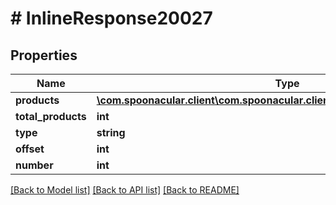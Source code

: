 # # InlineResponse20027

## Properties

Name | Type | Description | Notes
------------ | ------------- | ------------- | -------------
**products** | [**\com.spoonacular.client\com.spoonacular.client.model\InlineResponse2007[]**](InlineResponse2007.md) |  | 
**total_products** | **int** |  | 
**type** | **string** |  | 
**offset** | **int** |  | 
**number** | **int** |  | 

[[Back to Model list]](../../README.md#documentation-for-models) [[Back to API list]](../../README.md#documentation-for-api-endpoints) [[Back to README]](../../README.md)


